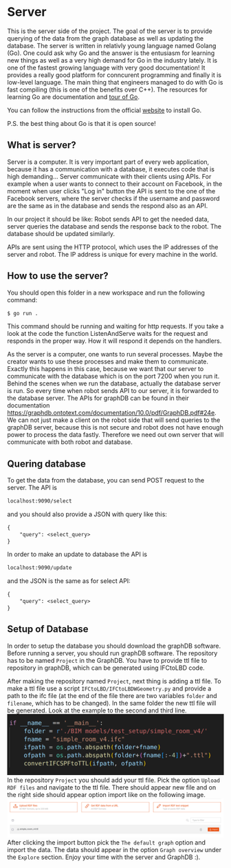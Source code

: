 # Server

This is the server side of the project. The goal of the server is to provide querying of the data from the graph database as well as updating the database. The server is written in relativly young language named Golang (Go). One could ask why Go and the answer is the entusiasm for learning new things as well as a very high demand for Go in the industry lately. It is one of the fastest growing language with very good documentation! It provides a really good platform for conncurent programming and finally it is low-level language. The main thing that engineers managed to do with Go is fast compiling (this is one of the benefits over C++). The resources for learning Go are documentation and [tour of Go](https://go.dev/tour/welcome/1).

You can follow the instructions from the official [website](https://go.dev/doc/install) to install Go.

P.S. the best thing about Go is that it is open source!

## What is server?

Server is a computer. It is very important part of every web application, because it has a communication with a database, it executes code that is high demanding... Server communicate with their clients using APIs. For example when a user wants to connect to their account on Facebook, in the moment when user clicks "Log in" button the API is sent to the one of the Facebook servers, where the server checks if the username and password are the same as in the database and sends the respond also as an API.

In our project it should be like: Robot sends API to get the needed data, server queries the database and sends the response back to the robot. The database should be updated similarly.

APIs are sent using the HTTP protocol, which uses the IP addresses of the server and robot. The IP address is unique for every machine in the world.

## How to use the server?

You should open this folder in a new workspace and run the following command:

```bash 
$ go run .
```
This command should be running and waiting for http requests. If you take a look at the code the function ListenAndServe waits for the request and responds in the proper way. How it will respond it depends on the handlers.

As the server is a computer, one wants to run several processes. Maybe the creator wants to use these processes and make them to communicate. Exactly this happens in this case, because we want that our server to communicate with the database which is on the port 7200 when you run it. Behind the scenes when we run the database, actually the database server is run. So every time when robot sends API to our server, it is forwarded to the database server. The APIs for graphDB can be found in their documentation https://graphdb.ontotext.com/documentation/10.0/pdf/GraphDB.pdf#24e. We can not just make a client on the robot side that will send queries to the graphDB server, because this is not secure and robot does not have enough power to process the data fastly. Therefore we need out own server that will communicate with both robot and database.

## Quering database

To get the data from the database, you can send POST request to the server. The API is 

```bash
localhost:9090/select
```
and you should also provide a JSON with query like this:
```
{
    "query": <select_query>
}
```

In order to make an update to database the API is

```bash
localhost:9090/update
```
and the JSON is the same as for select API:
```
{
    "query": <select_query>
}
```

## Setup of Database

In order to setup the database you should download the graphDB software. Before running a server, you should run graphDB software. The repository has to be named `Project` in the GraphDB. You have to provide ttl file to repository in graphDB, which can be generated using IFCtoLBD code.

After making the repository named `Project`, next thing is adding a ttl file. To make a ttl file use a script `IFCtoLBD/IFCtoLBDWGeometry.py` and provide a path to the ifc file (at the end of the file there are two variables `folder` and `filename`, which has to be changed). In the same folder the new ttl file will be generated. Look at the example to the second and third line.
![example](path.png)
In the repository `Project` you should add your ttl file. Pick the option `Upload RDF files` and navigate to the ttl file. There should appear new file and on the right side should appear option import like on the following image.
![example](example1.png)
After clicking the import button pick the `The default graph` option and import the data. The data should appear in the option `Graph overview` under the `Explore` section. Enjoy your time with the server and GraphDB :).
